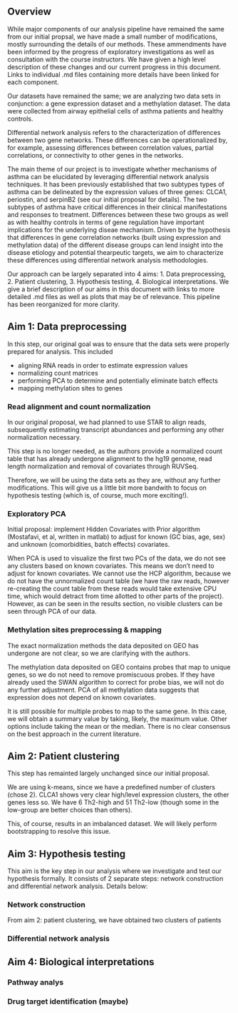 ## Overview

While major components of our analysis pipeline have remained the same from our initial propsal, we have made a small number of modifications, mostly surrounding the details of our methods. These ammendments have been informed by the progress of exploratory investigations as well as consultation with the course instructors. We have given a high level description of these changes and our current progress in this document. Links to individual .md files containing more details have been linked for each component.

Our datasets have remained the same; we are analyzing two data sets in conjunction: a gene expression dataset and a methylation dataset. The data were collected from airway epithelial cells of asthma patients and healthy controls. 

Differential network analysis refers to the characterization of differences between two gene networks. These differences can be operationalized by, for example, assessing differences between correlation values, partial correlations, or connectivity to other genes in the networks. 

The main theme of our project is to investigate whether mechanisms of asthma can be elucidated by leveraging differential network analysis techniques. It has been previously established that two subtypes types of asthma can be delineated by the expression values of three genes: CLCA1, periostin, and serpinB2 (see our initial proposal for details). The two subtypes of asthma have critical differences in their clinical manifestations and responses to treatment. Differences between these two groups as well as with healthy controls in terms of gene regulation have important implications for the underlying diseae mechanism. Driven by the hypothesis that differences in gene correlation networks (built using expression and methylation data) of the different disease groups can lend insight into the disease etiology and potential thearpeutic targets, we aim to characterize these differences using differential network analysis methodologies. 

Our approach can be largely separated into 4 aims: 1. Data preprocessing, 2. Patient clustering, 3. Hypothesis testing, 4. Biological interpretations. We give a brief description of our aims in this document with links to more detailed .md files as well as plots that may be of relevance. This pipeline has been reorganized for more clarity. 


## Aim 1: Data preprocessing

In this step, our original goal was to ensure that the data sets were properly prepared for analysis. This included 
* aligning RNA reads in order to estimate expression values
* normalizing count matrices
* performing PCA to determine and potentially eliminate batch effects
* mapping methylation sites to genes


### Read alignment and count normalization

In our original proposal, we had planned to use STAR to align reads, subsequently estimating transcript abundances and performing any other normalization necessary. 

This step is no longer needed, as the authors provide a normalized count table that has already undergone alignment to the hg19 genome, read length normalization and removal of covariates through RUVSeq. 

Therefore, we will be using the data sets as they are, without any further modifications. This will give us a little bit more bandwith to focus on hypothesis testing (which is, of course, much more exciting!). 


### Exploratory PCA

Initial proposal: implement Hidden Covariates with Prior algorithm (Mostafavi, et al, written in matlab) to adjust for known (GC bias, age, sex) and unknown (comorbidities, batch effects) covariates.

When PCA is used to visualize the first two PCs of the data, we do not see any clusters based on known covariates. This means we don’t need to adjust for known covariates. We cannot use the HCP algorithm, because we do not have the unnormalized count table (we have the raw reads, however re-creating the count table from these reads would take extensive CPU time, which would detract from time allotted to other parts of the project). However, as can be seen in the results section, no visible clusters can be seen through PCA of our data. 


### Methylation sites preprocessing & mapping

The exact normalization methods the data deposited on GEO has undergone are not clear, so we are clarifying with the authors. 

The methylation data deposited on GEO contains probes that map to unique genes, so we do not need to remove promiscuous probes. If they have already used the SWAN algorithm to correct for probe bias, we will not do any further adjustment. PCA of all methylation data suggests that expression does not depend on known covariates. 

It is still possible for multiple probes to map to the same gene. In this case, we will obtain a summary value by taking, likely, the maximum value. Other options include taking the mean or the median. There is no clear consensus on the best approach in the current literature.  


## Aim 2: Patient clustering

This step has remainted largely unchanged since our initial proposal. 

We are using k-means, since we have a predefined number of clusters (chose 2). CLCA1 shows very clear high/level expression clusters, the other genes less so. We have 6 Th2-high and 51 Th2-low (though some in the low-group are better choices than others). 

This, of course, results in an imbalanced dataset. We will likely perform bootstrapping to resolve this issue. 


## Aim 3: Hypothesis testing

This aim is the key step in our analysis where we investigate and test our hypothesis formally. It consists of 2 separate steps: network construction and differential network analysis. Details below:

### Network construction

From aim 2: patient clustering, we have obtained two clusters of patients 



### Differential network analysis




## Aim 4: Biological interpretations


### Pathway analys


### Drug target identification (maybe)

